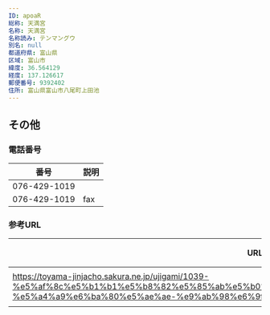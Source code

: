 ```yaml
---
ID: apoaR
総称: 天満宮
名称: 天満宮
名称読み: テンマングウ
別名: null
都道府県: 富山県
区域: 富山市
緯度: 36.564129
経度: 137.126617
郵便番号: 9392402
住所: 富山県富山市八尾町上田池
---
```


## その他

### 電話番号

| 番号         | 説明 |
| ------------ | ---- |
| 076-429-1019 |      |
| 076-429-1019 | fax  |

### 参考URL

| URL                                                                                                                                                                                                            | 説明   |
| -------------------------------------------------------------------------------------------------------------------------------------------------------------------------------------------------------------- | ------ |
| https://toyama-jinjacho.sakura.ne.jp/ujigami/1039-%e5%af%8c%e5%b1%b1%e5%b8%82%e5%85%ab%e5%b0%be%e7%94%ba%e4%b8%8a%e7%94%b0%e6%b1%a0-%e5%a4%a9%e6%ba%80%e5%ae%ae-%e9%ab%98%e6%9f%b3%e3%80%80%e6%b8%85%e4%bb%81/ | 神社庁 |
